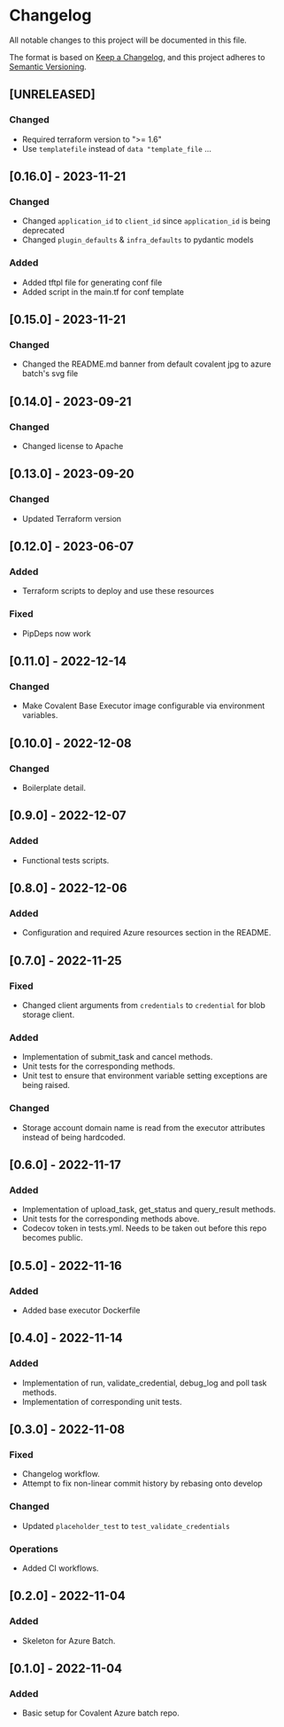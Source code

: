 # Changelog

All notable changes to this project will be documented in this file.

The format is based on [Keep a Changelog](https://keepachangelog.com/en/1.0.0/),
and this project adheres to [Semantic Versioning](https://semver.org/spec/v2.0.0.html).

## [UNRELEASED]

### Changed

- Required terraform version to ">= 1.6"
- Use `templatefile` instead of `data "template_file` ...

## [0.16.0] - 2023-11-21

### Changed

- Changed `application_id` to `client_id` since `application_id` is being deprecated
- Changed `plugin_defaults` & `infra_defaults` to pydantic models

### Added

- Added tftpl file for generating conf file
- Added script in the main.tf for conf template

## [0.15.0] - 2023-11-21

### Changed

- Changed the README.md banner from default covalent jpg to azure batch's svg file

## [0.14.0] - 2023-09-21

### Changed

- Changed license to Apache

## [0.13.0] - 2023-09-20

### Changed

- Updated Terraform version

## [0.12.0] - 2023-06-07

### Added

- Terraform scripts to deploy and use these resources

### Fixed

- PipDeps now work

## [0.11.0] - 2022-12-14

### Changed

- Make Covalent Base Executor image configurable via environment variables.

## [0.10.0] - 2022-12-08

### Changed

- Boilerplate detail.

## [0.9.0] - 2022-12-07

### Added

- Functional tests scripts.

## [0.8.0] - 2022-12-06

### Added

- Configuration and required Azure resources section in the README. 

## [0.7.0] - 2022-11-25

### Fixed 

- Changed client arguments from `credentials` to `credential` for blob storage client.

### Added 

- Implementation of submit_task and cancel methods.
- Unit tests for the corresponding methods.
- Unit test to ensure that environment variable setting exceptions are being raised.

### Changed
- Storage account domain name is read from the executor attributes instead of being hardcoded.

## [0.6.0] - 2022-11-17

### Added 

- Implementation of upload_task, get_status and query_result methods.
- Unit tests for the corresponding methods above.
- Codecov token in tests.yml. Needs to be taken out before this repo becomes public. 

## [0.5.0] - 2022-11-16

### Added

- Added base executor Dockerfile 

## [0.4.0] - 2022-11-14

### Added

- Implementation of run, validate_credential, debug_log and poll task methods.
- Implementation of corresponding unit tests.

## [0.3.0] - 2022-11-08

### Fixed

- Changelog workflow.
- Attempt to fix non-linear commit history by rebasing onto develop

### Changed

- Updated `placeholder_test` to `test_validate_credentials`

### Operations

- Added CI workflows.

## [0.2.0] - 2022-11-04

### Added

- Skeleton for Azure Batch.

## [0.1.0] - 2022-11-04

### Added

- Basic setup for Covalent Azure batch repo.
